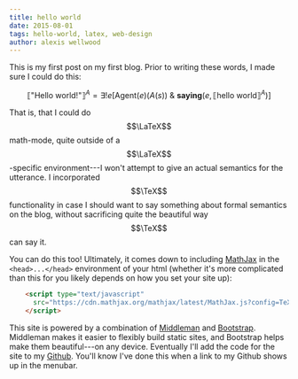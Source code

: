 ```yaml
---
title: hello world
date: 2015-08-01
tags: hello-world, latex, web-design
author: alexis wellwood
---
```


This is my first post on my first blog. Prior to writing these words, I made sure I could do this: 

$$
⟦\textrm{"Hello world!"}⟧^A = \exists ! e[\textrm{Agent}(e)(A(s)) \ \&\ \textbf{saying}(e,⟦\textrm{hello world}⟧^A)]
$$

That is, that I could do $$\LaTeX$$ math-mode, quite outside of a $$\LaTeX$$-specific environment---I won't attempt to give an actual semantics for the utterance. I incorporated $$\TeX$$ functionality in case I should want to say something about formal semantics on the blog, without sacrificing quite the beautiful way $$\TeX$$ can say it.

You can do this too! Ultimately, it comes down to including [MathJax](https://www.mathjax.org/) in the `<head>...</head>` environment of your html (whether it's more complicated than this for you likely depends on how you set your site up):

~~~HTML
    <script type="text/javascript"
      src="https://cdn.mathjax.org/mathjax/latest/MathJax.js?config=TeX-AMS-MML_HTMLorMML">
    </script>
~~~

This site is powered by a combination of [Middleman](https://middlemanapp.com/) and [Bootstrap](http://getbootstrap.com/). Middleman makes it easier to flexibly build static sites, and Bootstrap helps make them beautiful---on any device. Eventually I'll add the code for the site to my [Github](https://github.com/alexiswellwood). You'll know I've done this when a link to my Github shows up in the menubar.



